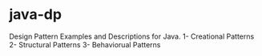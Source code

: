 # java-dp
Design Pattern Examples and Descriptions for Java. 
1- Creational Patterns
2- Structural Patterns
3- Behaviorual Patterns
